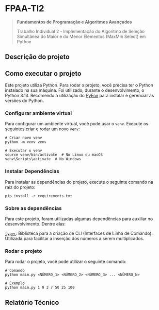 # FPAA-TI2

> **Fundamentos de Programação e Algoritmos Avançados**
> 
> Trabalho Individual 2 - Implementação do Algoritmo de Seleção Simultânea do
Maior e do Menor Elementos (MaxMin Select) em Python


## Descrição do projeto



## Como executar o projeto

Este projeto utiliza Python. Para rodar o projeto, você precisa ter
o Python instalado na sua máquina. Foi utilizado, durante o
desenvolvimento, o Python 3.13. Recomendo a utilização do
[PyEnv](https://github.com/pyenv/pyenv) para instalar e gerenciar as
versões do Python.

### Configurar ambiente virtual

Para configurar um ambiente virtual, você pode usar o `venv`.
Execute os seguintes criar e rodar um novo `venv`:

```
# Criar novo venv
python -m venv venv

# Executar o venv
source venv/bin/activate  # No Linux ou macOS
venv\Scripts\activate  # No Windows
```

### Instalar Dependências

Para instalar as dependências do projeto, execute o seguinte
comando na raiz do projeto:

```
pip install -r requirements.txt
```

### Sobre as dependências

Para este projeto, foram utilizadas algumas dependências para
auxiliar no desenvolvimento. Dentre elas:

[`typer`](https://typer.tiangolo.com/): Biblioteca para a criação
de CLI (Interfaces de Linha de Comando). Utilizada para facilitar
a inserção dos números a serem multiplicados.


### Rodar o projeto

Para rodar o projeto, você pode utilizar o seguinte comando:

```
# Comando
python main.py <NÚMERO_1> <NÚMERO_2> <NÚMERO_3> ... <NÚMERO_N>

# Exemplo
python main.py 1 9 3 7 50 25 100
```



## Relatório Técnico

